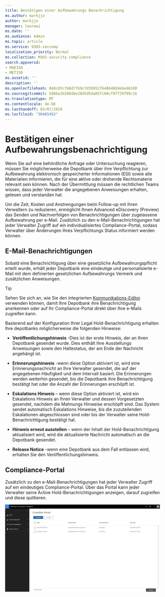 ```yaml
---
title: Bestätigen einer Aufbewahrungs Benachrichtigung
ms.author: markjjo
author: markjjo
manager: laurawi
ms.date: ''
ms.audience: Admin
ms.topic: article
ms.service: O365-seccomp
localization_priority: Normal
ms.collection: M365-security-compliance
search.appverid:
- MOE150
- MET150
ms.assetid: ''
description: ''
ms.openlocfilehash: 048c85c7b8d77b9c7d3b9527640648b9ebe463d0
ms.sourcegitcommit: 5d6be2b208dbe28d5d5da057c60cf97729799c1b
ms.translationtype: MT
ms.contentlocale: de-DE
ms.lasthandoff: 03/07/2019
ms.locfileid: "30465452"
---
```

# <a name="acknowledge-a-hold-notification"></a>Bestätigen einer Aufbewahrungsbenachrichtigung 
Wenn Sie auf eine behördliche Anfrage oder Untersuchung reagieren, müssen Sie möglicherweise die Depotbank über ihre Verpflichtung zur Aufbewahrung elektronisch gespeicherter Informationen (ESI) sowie alle Materialien informieren, die für eine aktive oder drohende Rechtsmaterie relevant sein können. Nach der Übermittlung müssen die rechtlichen Teams wissen, dass jeder Verwalter die angegebenen Anweisungen erhalten, gelesen und verstanden hat.

Um die Zeit, Kosten und Anstrengungen beim Follow-up mit ihren Verwaltern zu reduzieren, ermöglicht Ihnen Advanced eDiscovery (Preview) das Senden und Nachverfolgen von Benachrichtigungen über zugelassene Aufbewahrung per e-Mail. Zusätzlich zu den e-Mail-Benachrichtigungen hat jeder Verwalter Zugriff auf ein individualisiertes Compliance-Portal, sodass Verwalter über Änderungen Ihres Verpflichtungs Status informiert werden können.

## <a name="email-notifications"></a>E-Mail-Benachrichtigungen
Sobald eine Benachrichtigung über eine gesetzliche Aufbewahrungspflicht erteilt wurde, erhält jeder Depotbank eine eindeutige und personalisierte e-Mail mit dem definierten gesetzlichen Aufbewahrungs Vermerk und zusätzlichen Anweisungen. 

> [!Tip] 
> Sehen Sie sich an, wie Sie den integrierten [Kommunikations-Editor](using-communications-editor.md) verwenden können, damit Ihre Depotbank ihre Benachrichtigung anerkennen oder auf Ihr Compliance-Portal direkt über Ihre e-Mails zugreifen kann.

Basierend auf der Konfiguration Ihrer Legal Hold-Benachrichtigung erhalten Ihre depotbanks möglicherweise die folgenden Hinweise: 

- **Veröffentlichungshinweis** -Dies ist der erste Hinweis, der an Ihren Depotbank gesendet wurde. Dies enthält Ihre Ausstellungs Anweisungen sowie den Haltestatus, der am Ende der Nachricht angehängt ist.

- **Erinnerungshinweis** -wenn diese Option aktiviert ist, wird eine Erinnerungsnachricht an Ihre Verwalter gesendet, die auf der angegebenen Häufigkeit und dem Intervall basiert. Die Erinnerungen werden weiterhin gesendet, bis die Depotbank ihre Benachrichtigung bestätigt hat oder die Anzahl der Erinnerungen erschöpft ist.

- **Eskalations Hinweis** – wenn diese Option aktiviert ist, wird ein Eskalations Hinweis an Ihren Verwalter und dessen Vorgesetzten gesendet, nachdem die Mahnungs Hinweise erschöpft sind. Das System sendet automatisch Eskalations Hinweise, bis die zuzuteilenden Eskalationen abgeschlossen sind oder bis der Verwalter seine Hold-Benachrichtigung bestätigt hat.

- **Hinweis erneut ausstellen** – wenn der Inhalt der Hold-Benachrichtigung aktualisiert wird, wird die aktualisierte Nachricht automatisch an die Depotbank gesendet.

- **Release Notice** -wenn eine Depotbank aus dem Fall entlassen wird, erhalten Sie den Veröffentlichungshinweis. 

## <a name="compliance-portal"></a>Compliance-Portal
Zusätzlich zu den e-Mail-Benachrichtigungen hat jeder Verwalter Zugriff auf ein eindeutiges Compliance-Portal. Über das Portal kann jeder Verwalter seine Active Hold-Benachrichtigungen anzeigen, darauf zugreifen und diese quittieren.

![Compliance-Portal für eine Depotbank](../media/CustodianPortal.jpg)
